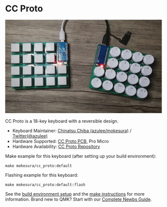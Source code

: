 # CC Proto

![CC Proto](https://github.com/mokesura/cc_proto/blob/main/img/cc_proto.jpg?raw=true)

CC Proto is a 18-key keyboard with a reversible design.

- Keyboard Maintainer: [Chinatsu Chiba (azulee/mokesura)](https://github.com/mokesura) / [Twitter(@azulee)](https://twitter.com/azulee)
- Hardware Supported: [CC Proto PCB](https://github.com/mokesura/cc_proto/blob/main/pcb), Pro Micro
- Hardware Availability: [CC Proto Repository](https://github.com/mokesura/cc_proto)

Make example for this keyboard (after setting up your build environment):

    make mokesura/cc_proto:default

Flashing example for this keyboard:

    make mokesura/cc_proto:default:flash

See the [build environment setup](https://docs.qmk.fm/#/getting_started_build_tools) and the [make instructions](https://docs.qmk.fm/#/getting_started_make_guide) for more information. Brand new to QMK? Start with our [Complete Newbs Guide](https://docs.qmk.fm/#/newbs).
